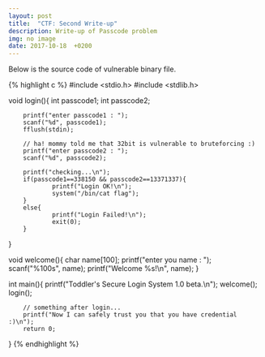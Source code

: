 ```yaml
---
layout: post
title:  "CTF: Second Write-up"
description: Write-up of Passcode problem
img: no image
date: 2017-10-18  +0200
---
```


Below is the source code of vulnerable binary file.  

{% highlight c %}
#include <stdio.h>
#include <stdlib.h>

void login(){
        int passcode1;
        int passcode2;

        printf("enter passcode1 : ");
        scanf("%d", passcode1);
        fflush(stdin);

        // ha! mommy told me that 32bit is vulnerable to bruteforcing :)
        printf("enter passcode2 : ");
        scanf("%d", passcode2);

        printf("checking...\n");
        if(passcode1==338150 && passcode2==13371337){
                printf("Login OK!\n");
                system("/bin/cat flag");
        }
        else{
                printf("Login Failed!\n");
                exit(0);
        }
}

void welcome(){
        char name[100];
        printf("enter you name : ");
        scanf("%100s", name);
        printf("Welcome %s!\n", name);
} 

int main(){
        printf("Toddler's Secure Login System 1.0 beta.\n");
        welcome();
        login();

        // something after login...
        printf("Now I can safely trust you that you have credential :)\n");
        return 0;
}
{% endhighlight %}
